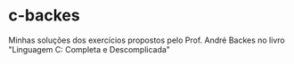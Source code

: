 # c-backes
Minhas soluções dos exercícios propostos pelo Prof. André Backes no livro "Linguagem C: Completa e Descomplicada"
